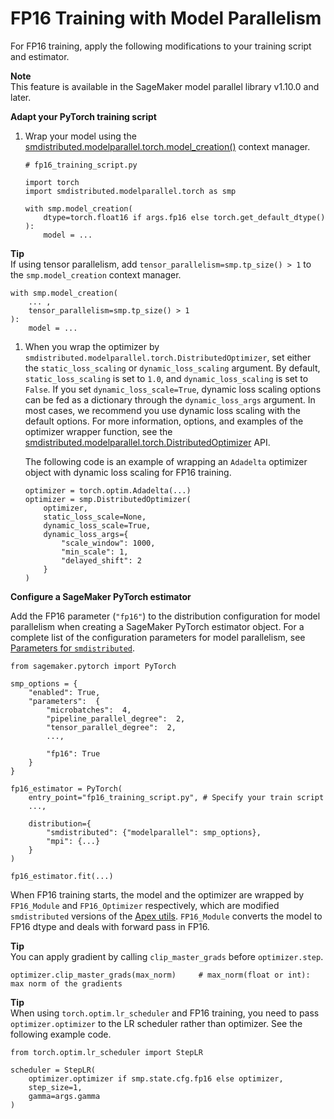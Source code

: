 # FP16 Training with Model Parallelism<a name="model-parallel-extended-features-pytorch-fp16"></a>

For FP16 training, apply the following modifications to your training script and estimator\.

**Note**  
This feature is available in the SageMaker model parallel library v1\.10\.0 and later\.

**Adapt your PyTorch training script**

1. Wrap your model using the [smdistributed\.modelparallel\.torch\.model\_creation\(\)](https://sagemaker.readthedocs.io/en/stable/api/training/smp_versions/latest/smd_model_parallel_pytorch.html#smdistributed.modelparallel.torch.model_creation) context manager\.

   ```
   # fp16_training_script.py
   
   import torch
   import smdistributed.modelparallel.torch as smp
   
   with smp.model_creation(
       dtype=torch.float16 if args.fp16 else torch.get_default_dtype()
   ):
       model = ...
   ```
**Tip**  
If using tensor parallelism, add `tensor_parallelism=smp.tp_size() > 1` to the `smp.model_creation` context manager\.  

   ```
   with smp.model_creation(
       ... ,
       tensor_parallelism=smp.tp_size() > 1
   ):
       model = ...
   ```

1. When you wrap the optimizer by `smdistributed.modelparallel.torch.DistributedOptimizer`, set either the `static_loss_scaling` or `dynamic_loss_scaling` argument\. By default, `static_loss_scaling` is set to `1.0`, and `dynamic_loss_scaling` is set to `False`\. If you set `dynamic_loss_scale=True`, dynamic loss scaling options can be fed as a dictionary through the `dynamic_loss_args` argument\. In most cases, we recommend you use dynamic loss scaling with the default options\. For more information, options, and examples of the optimizer wrapper function, see the [smdistributed\.modelparallel\.torch\.DistributedOptimizer](https://sagemaker.readthedocs.io/en/stable/api/training/smp_versions/latest/smd_model_parallel_pytorch.html#smdistributed-modelparallel-torch-distributedoptimizer) API\.

   The following code is an example of wrapping an `Adadelta` optimizer object with dynamic loss scaling for FP16 training\.

   ```
   optimizer = torch.optim.Adadelta(...)
   optimizer = smp.DistributedOptimizer(
       optimizer, 
       static_loss_scale=None,
       dynamic_loss_scale=True,
       dynamic_loss_args={
           "scale_window": 1000, 
           "min_scale": 1, 
           "delayed_shift": 2
       }
   )
   ```

**Configure a SageMaker PyTorch estimator**

Add the FP16 parameter \(`"fp16"`\) to the distribution configuration for model parallelism when creating a SageMaker PyTorch estimator object\. For a complete list of the configuration parameters for model parallelism, see [Parameters for `smdistributed`](https://sagemaker.readthedocs.io/en/stable/api/training/smd_model_parallel_general.html#parameters-for-smdistributed)\.

```
from sagemaker.pytorch import PyTorch

smp_options = { 
    "enabled": True,
    "parameters":  { 
        "microbatches":  4,
        "pipeline_parallel_degree":  2,     
        "tensor_parallel_degree":  2,
        ...,

        "fp16": True
    }
}

fp16_estimator = PyTorch(
    entry_point="fp16_training_script.py", # Specify your train script
    ...,

    distribution={
        "smdistributed": {"modelparallel": smp_options},
        "mpi": {...}
    }
)

fp16_estimator.fit(...)
```

When FP16 training starts, the model and the optimizer are wrapped by `FP16_Module` and `FP16_Optimizer` respectively, which are modified `smdistributed` versions of the [Apex utils](https://nvidia.github.io/apex/fp16_utils.html#apex-fp16-utils)\. `FP16_Module` converts the model to FP16 dtype and deals with forward pass in FP16\.

**Tip**  
You can apply gradient by calling `clip_master_grads` before `optimizer.step`\.  

```
optimizer.clip_master_grads(max_norm)     # max_norm(float or int): max norm of the gradients
```

**Tip**  
When using `torch.optim.lr_scheduler` and FP16 training, you need to pass `optimizer.optimizer` to the LR scheduler rather than optimizer\. See the following example code\.  

```
from torch.optim.lr_scheduler import StepLR

scheduler = StepLR(
    optimizer.optimizer if smp.state.cfg.fp16 else optimizer, 
    step_size=1, 
    gamma=args.gamma
)
```